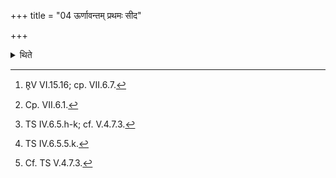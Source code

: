 +++
title = "04 ऊर्णावन्तम् प्रथमः सीद"

+++

<details><summary>थिते</summary>

4. Having recognised (the verse beginning with) urṇavantaṁ prathamaḥ sīda yonim[^1] of the Hotr̥, having taken down the material[^2] necessary for the animal-sacrifice, with three verses beginning with suparṇosi garutmān[^3] having established the fire on the naturally perforated stone, with preddho agne dīdihi...[^4] he puts a fuel-stick of Udumbara-wood (on the fire).[^5]   


[^1]: R̥V VI.15.16; cp. VII.6.7.  

[^2]: Cp. VII.6.1.   

[^3]: TS IV.6.5.h-k; cf. V.4.7.3.   

[^4]: TS IV.6.5.5.k.  

[^5]: Cf. TS V.4.7.3.   
</details>
